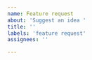```yaml
---
name: Feature request
about: 'Suggest an idea '
title: ''
labels: 'feature request'
assignees: ''

---
```



